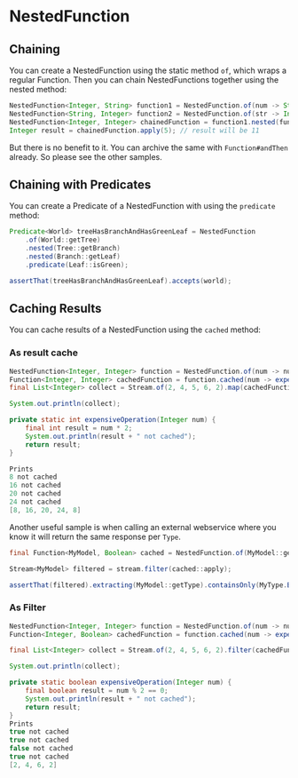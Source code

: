 # NestedFunction

## Chaining
You can create a NestedFunction using the static method `of`, which wraps a regular Function.
Then you can chain NestedFunctions together using the nested method:

```java
NestedFunction<Integer, String> function1 = NestedFunction.of(num -> String.valueOf(num * 2));
NestedFunction<String, Integer> function2 = NestedFunction.of(str -> Integer.parseInt(str) + 1);
NestedFunction<Integer, Integer> chainedFunction = function1.nested(function2);
Integer result = chainedFunction.apply(5); // result will be 11
```
But there is no benefit to it. You can archive the same with `Function#andThen` already. So please see the other samples.

## Chaining with Predicates
You can create a Predicate of a NestedFunction with using the `predicate` method:

```java
Predicate<World> treeHasBranchAndHasGreenLeaf = NestedFunction
    .of(World::getTree)
    .nested(Tree::getBranch)
    .nested(Branch::getLeaf)
    .predicate(Leaf::isGreen);

assertThat(treeHasBranchAndHasGreenLeaf).accepts(world);
```
## Caching Results
You can cache results of a NestedFunction using the `cached` method:

### As result cache

```java
NestedFunction<Integer, Integer> function = NestedFunction.of(num -> num * 2);
Function<Integer, Integer> cachedFunction = function.cached(num -> expensiveOperation(num));
final List<Integer> collect = Stream.of(2, 4, 5, 6, 2).map(cachedFunction).collect(Collectors.toList());

System.out.println(collect);

private static int expensiveOperation(Integer num) {
    final int result = num * 2;
    System.out.println(result + " not cached");
    return result;
}

Prints
8 not cached
16 not cached
20 not cached
24 not cached
[8, 16, 20, 24, 8]
```
Another useful sample is when calling an external webservice where you know it will return the same response per `Type`.
```java
final Function<MyModel, Boolean> cached = NestedFunction.of(MyModel::getType).cached(service::callWebservice);

Stream<MyModel> filtered = stream.filter(cached::apply);

assertThat(filtered).extracting(MyModel::getType).containsOnly(MyType.B);
```
### As Filter
```java
NestedFunction<Integer, Integer> function = NestedFunction.of(num -> num * 3);
Function<Integer, Boolean> cachedFunction = function.cached(num -> expensiveOperation(num));

final List<Integer> collect = Stream.of(2, 4, 5, 6, 2).filter(cachedFunction::apply).collect(Collectors.toList());

System.out.println(collect);

private static boolean expensiveOperation(Integer num) {
    final boolean result = num % 2 == 0;
    System.out.println(result + " not cached");
    return result;
}
Prints
true not cached
true not cached
false not cached
true not cached
[2, 4, 6, 2]
```
